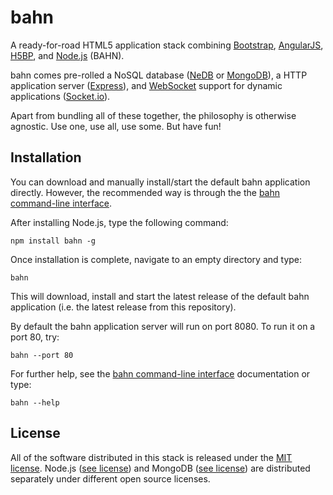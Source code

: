 bahn
====

A ready-for-road HTML5 application stack combining [Bootstrap](http://getbootstrap.com), [AngularJS](https://angularjs.org/), [H5BP](http://html5boilerplate.com/), and [Node.js](http://nodejs.org/) (BAHN).

bahn comes pre-rolled a NoSQL database ([NeDB](https://github.com/louischatriot/nedb) or [MongoDB](http://www.mongodb.org/)), a HTTP application server ([Express](http://expressjs.com/)), and [WebSocket](http://www.html5rocks.com/en/tutorials/websockets/basics/) support for dynamic applications ([Socket.io](http://socket.io/)).

Apart from bundling all of these together, the philosophy is otherwise agnostic. Use one, use all, use some. But have fun!

## Installation ##

You can download and manually install/start the default bahn application directly. However, the recommended way is through the the [bahn command-line interface](https://github.com/oliver-moran/bahn-cli).

After installing Node.js, type the following command:

    npm install bahn -g

Once installation is complete, navigate to an empty directory and type:

    bahn

This will download, install and start the latest release of the default bahn application (i.e. the latest release from this repository).

By default the bahn application server will run on port 8080. To run it on a port 80, try:

    bahn --port 80
    
For further help, see the [bahn command-line interface](https://github.com/oliver-moran/bahn-cli) documentation or type:

    bahn --help

## License ##

All of the software distributed in this stack is released under the [MIT license](http://opensource.org/licenses/MIT). Node.js ([see license](https://raw.githubusercontent.com/joyent/node/v0.10.29/LICENSE)) and MongoDB ([see license](http://www.mongodb.org/about/licensing/)) are distributed separately under different open source licenses.
